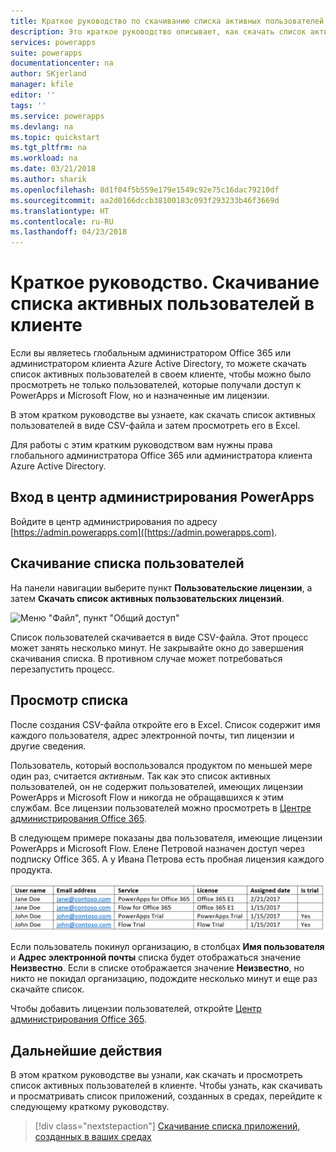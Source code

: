 ```yaml
---
title: Краткое руководство по скачиванию списка активных пользователей в клиенте | Документы Майкрософт
description: Это краткое руководство описывает, как скачать список активных пользователей в клиенте.
services: powerapps
suite: powerapps
documentationcenter: na
author: SKjerland
manager: kfile
editor: ''
tags: ''
ms.service: powerapps
ms.devlang: na
ms.topic: quickstart
ms.tgt_pltfrm: na
ms.workload: na
ms.date: 03/21/2018
ms.author: sharik
ms.openlocfilehash: 8d1f04f5b559e179e1549c92e75c16dac79210df
ms.sourcegitcommit: aa2d0166dccb38100183c093f293233b46f3669d
ms.translationtype: HT
ms.contentlocale: ru-RU
ms.lasthandoff: 04/23/2018
---
```

# <a name="quickstart-download-a-list-of-active-users-in-your-tenant"></a>Краткое руководство. Скачивание списка активных пользователей в клиенте
Если вы являетесь глобальным администратором Office 365 или администратором клиента Azure Active Directory, то можете скачать список активных пользователей в своем клиенте, чтобы можно было просмотреть не только пользователей, которые получали доступ к PowerApps и Microsoft Flow, но и назначенные им лицензии.

В этом кратком руководстве вы узнаете, как скачать список активных пользователей в виде CSV-файла и затем просмотреть его в Excel.

Для работы с этим кратким руководством вам нужны права глобального администратора Office 365 или администратора клиента Azure Active Directory.

## <a name="sign-in-to-the-powerapps-admin-center"></a>Вход в центр администрирования PowerApps
Войдите в центр администрирования по адресу [https://admin.powerapps.com]([https://admin.powerapps.com).

## <a name="download-the-list-of-users"></a>Скачивание списка пользователей
На панели навигации выберите пункт **Пользовательские лицензии**, а затем **Скачать список активных пользовательских лицензий**.

![Меню "Файл", пункт "Общий доступ"](./media/admin-view-user-licenses/download-list.png)

Список пользователей скачивается в виде CSV-файла. Этот процесс может занять несколько минут. Не закрывайте окно до завершения скачивания списка. В противном случае может потребоваться перезапустить процесс.

## <a name="view-the-list"></a>Просмотр списка
После создания CSV-файла откройте его в Excel. Список содержит имя каждого пользователя, адрес электронной почты, тип лицензии и другие сведения.

Пользователь, который воспользовался продуктом по меньшей мере один раз, считается *активным*. Так как это список активных пользователей, он не содержит пользователей, имеющих лицензии PowerApps и Microsoft Flow и никогда не обращавшихся к этим службам. Все лицензии пользователей можно просмотреть в [Центре администрирования Office 365](https://support.office.com/article/Assign-or-remove-licenses-for-Office-365-for-business-997596b5-4173-4627-b915-36abac6786dc).

В следующем примере показаны два пользователя, имеющие лицензии PowerApps и Microsoft Flow. Елене Петровой назначен доступ через подписку Office 365. А у Ивана Петрова есть пробная лицензия каждого продукта.

![Меню "Файл", пункт "Общий доступ"](./media/admin-view-user-licenses/table2.png)

Если пользователь покинул организацию, в столбцах **Имя пользователя** и **Адрес электронной почты** списка будет отображаться значение **Неизвестно**. Если в списке отображается значение **Неизвестно**, но никто не покидал организацию, подождите несколько минут и еще раз скачайте список.

Чтобы добавить лицензии пользователей, откройте [Центр администрирования Office 365](https://support.office.com/article/Assign-or-remove-licenses-for-Office-365-for-business-997596b5-4173-4627-b915-36abac6786dc).

## <a name="next-steps"></a>Дальнейшие действия
В этом кратком руководстве вы узнали, как скачать и просмотреть список активных пользователей в клиенте. Чтобы узнать, как скачивать и просматривать список приложений, созданных в средах, перейдите к следующему краткому руководству.

> [!div class="nextstepaction"]
> [Скачивание списка приложений, созданных в ваших средах](admin-view-apps.md)
